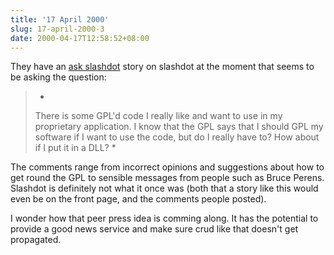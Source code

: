 ```yaml
---
title: '17 April 2000'
slug: 17-april-2000-3
date: 2000-04-17T12:58:52+08:00
---
```


They have an [ask
slashdot](http://slashdot.org/article.pl?sid=00/04/05/1118230&mode=thread)
story on slashdot at the moment that seems to
be asking the question:

> *
> There is some GPL\'d code I really like and want to use in my
> proprietary application. I know that the GPL says that I
> should GPL my software if I want to use the code, but do I
> really have to? How about if I put it in a DLL?
> *

The comments range from incorrect opinions and
suggestions about how to get round the GPL to sensible
messages from people such as Bruce Perens. Slashdot is
definitely not what it once was (both that a story like this
would even be on the front page, and the comments people
posted).

I wonder how that peer press idea is comming along. It
has the potential to provide a good news service and make
sure crud like that doesn\'t get propagated.
